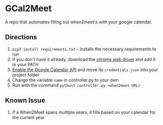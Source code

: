 # GCal2Meet

A repo that automates filling out when2meet's with your google calendar.

## Directions

1. `pip3 install requirements.txt` - installs the necessary requirements to run
2. If you don't have it already, download the [chrome web driver](https://chromedriver.chromium.org/downloads) and add it to your PATH
3. [Enable the Google Calendar API](https://developers.google.com/calendar/quickstart/python) and move its `credentials.json` into your project folder
4. Change the variable `name` in controller.py to your own
5. Run with the command `python3 controller.py <when2meet URL>`

## Known Issue
1. If a When2Meet spans multiple years, it fills based on your calendar for the current year
